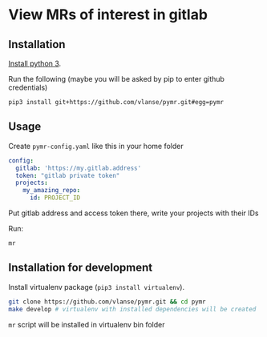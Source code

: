 # View MRs of interest in gitlab

## Installation
[Install python 3](https://www.python.org/downloads/).

Run the following (maybe you will be asked by pip to enter github credentials)
```shell
pip3 install git+https://github.com/vlanse/pymr.git#egg=pymr
```

## Usage
Create `pymr-config.yaml` like this in your home folder
```yaml
config:
  gitlab: 'https://my.gitlab.address'
  token: "gitlab private token"
  projects:
    my_amazing_repo:
      id: PROJECT_ID
```

Put gitlab address and access token there, write your projects with their IDs

Run:

```shell
mr
```


## Installation for development
Install virtualenv package (`pip3 install virtualenv`).

```bash
git clone https://github.com/vlanse/pymr.git && cd pymr
make develop # virtualenv with installed dependencies will be created
```

`mr` script will be installed in virtualenv bin folder
